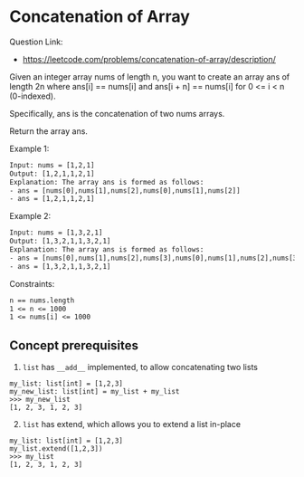 # Concatenation of Array

Question Link:
- https://leetcode.com/problems/concatenation-of-array/description/

Given an integer array nums of length n, you want to create an array ans of length 2n where ans[i] == nums[i] and ans[i + n] == nums[i] for 0 <= i < n (0-indexed).

Specifically, ans is the concatenation of two nums arrays.

Return the array ans.

Example 1:

```txt
Input: nums = [1,2,1]
Output: [1,2,1,1,2,1]
Explanation: The array ans is formed as follows:
- ans = [nums[0],nums[1],nums[2],nums[0],nums[1],nums[2]]
- ans = [1,2,1,1,2,1]
```

Example 2:

```txt
Input: nums = [1,3,2,1]
Output: [1,3,2,1,1,3,2,1]
Explanation: The array ans is formed as follows:
- ans = [nums[0],nums[1],nums[2],nums[3],nums[0],nums[1],nums[2],nums[3]]
- ans = [1,3,2,1,1,3,2,1]
```

Constraints:

```txt
n == nums.length
1 <= n <= 1000
1 <= nums[i] <= 1000
```

## Concept prerequisites

1. `list` has `__add__` implemented, to allow concatenating two lists

```python3
my_list: list[int] = [1,2,3]
my_new_list: list[int] = my_list + my_list
>>> my_new_list
[1, 2, 3, 1, 2, 3]
```

2. `list` has extend, which allows you to extend a list in-place

```python3
my_list: list[int] = [1,2,3]
my_list.extend([1,2,3])
>>> my_list
[1, 2, 3, 1, 2, 3]
```